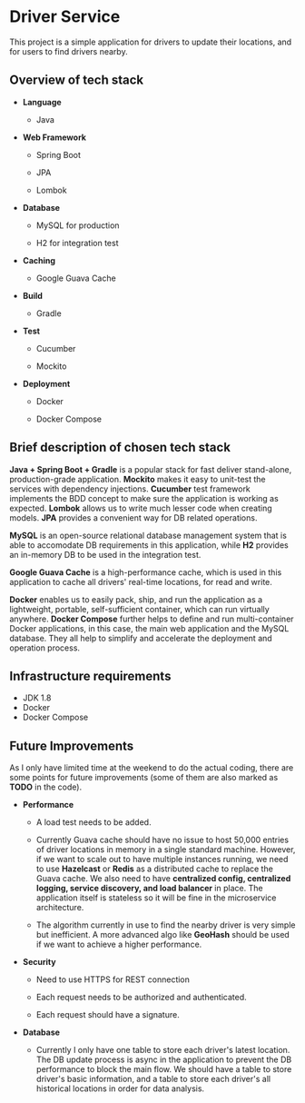 # Driver Service

This project is a simple application for drivers to update their locations, and for users to find drivers nearby.

## Overview of tech stack 

- **Language**

    - Java

- **Web Framework**

    - Spring Boot

    - JPA

    - Lombok

- **Database**

    - MySQL for production

    - H2 for integration test

- **Caching**

    - Google Guava Cache

- **Build**

    - Gradle

- **Test**

    - Cucumber

    - Mockito

- **Deployment**

    - Docker

    - Docker Compose


## Brief description of chosen tech stack

**Java + Spring Boot + Gradle** is a popular stack for fast deliver stand-alone, production-grade application. **Mockito** makes it easy to unit-test the services with dependency injections. **Cucumber** test framework implements the BDD concept to make sure the application is working as expected. **Lombok** allows us to write much lesser code when creating models. **JPA** provides a convenient way for DB related operations.

**MySQL** is an open-source relational database management system that is able to accomodate DB requirements in this application, while **H2** provides an in-memory DB to be used in the integration test.

**Google Guava Cache** is a high-performance cache, which is used in this application to cache all drivers' real-time locations, for read and write.

**Docker** enables us to easily pack, ship, and run the application as a lightweight, portable, self-sufficient container, which can run virtually anywhere. **Docker Compose** further helps to define and run multi-container Docker applications, in this case, the main web application and the MySQL database. They all help to simplify and accelerate the deployment and operation process.


## Infrastructure requirements

- JDK 1.8
- Docker
- Docker Compose


## Future Improvements

As I only have limited time at the weekend to do the actual coding, there are some points for future improvements (some of them are also marked as **TODO** in the code).

- **Performance**
    
    - A load test needs to be added.

    - Currently Guava cache should have no issue to host 50,000 entries of driver locations in memory in a single standard machine. However, if we want to scale out to have multiple instances running, we need to use **Hazelcast** or **Redis** as a distributed cache to replace the Guava cache. We also need to have **centralized config, centralized logging, service discovery, and load balancer** in place. The application itself is stateless so it will be fine in the microservice architecture.

    - The algorithm currently in use to find the nearby driver is very simple but inefficient. A more advanced algo like **GeoHash** should be used if we want to achieve a higher performance.

- **Security**
    
    - Need to use HTTPS for REST connection

    - Each request needs to be authorized and authenticated.

    - Each request should have a signature.

- **Database**
    
    - Currently I only have one table to store each driver's latest location. The DB update process is async in the application to prevent the DB performance to block the main flow. We should have a table to store driver's basic information, and a table to store each driver's all historical locations in order for data analysis.
    


